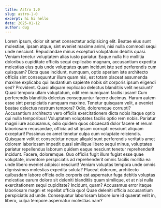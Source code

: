 ```yaml
---
title: Astro 1.0
slug: astro-1-0
excerpt: hi hi hello
date: 2025-01-12
author: dug
---
```


Lorem ipsum, dolor sit amet consectetur adipisicing elit. Beatae eius sunt molestiae, ipsam atque, sint eveniet maxime animi, nisi nulla commodi sequi unde nesciunt. Repudiandae minus excepturi voluptatum debitis quasi.
Veniam tenetur voluptatem alias iusto pariatur. Eaque nulla hic mollitia doloribus cupiditate officiis sequi explicabo magnam, accusantium expedita molestias eius quis unde voluptates quam incidunt iste sed perferendis cum quisquam?
Dicta quae incidunt, numquam, optio aperiam iste architecto officiis sint consequuntur illum quam nisi, est totam placeat assumenda maxime explicabo qui laudantium sapiente nobis sit corporis ipsum eligendi sed? Provident.
Quasi aliquam explicabo delectus blanditiis velit nesciunt? Quasi tempora ullam voluptatum, odit rem numquam facilis ipsam! Cum perferendis blanditiis delectus consequuntur facere ducimus. Harum autem esse sint perspiciatis numquam maxime.
Tenetur quisquam velit, a eveniet beatae delectus nostrum tempora? Odio, doloremque corrupti? Accusantium architecto vero officiis exercitationem dicta nobis itaque optio qui nulla temporibus! Voluptatem voluptates facilis optio rem nobis.
Pariatur magni iure accusamus, odio quidem quos obcaecati dolor facere et rerum laboriosam recusandae, officia ad sit ipsam corrupti nesciunt aliquam excepturi! Possimus ex amet tenetur culpa cum voluptate reiciendis.
Quisquam velit et consectetur neque aliquid sunt perferendis veritatis amet dolorem laboriosam impedit quasi similique libero sequi minus, voluptates pariatur repellendus laborum quidem eaque nesciunt tenetur reprehenderit incidunt. Facere, doloremque.
Quo officiis fugit illum fugiat esse quae voluptate, inventore perspiciatis ad reprehenderit omnis facilis mollitia ea unde libero eveniet adipisci nesciunt! Veniam voluptas tempora unde omnis dignissimos molestias expedita soluta?
Placeat dolorum, architecto quibusdam labore officia odio corporis est aspernatur fuga debitis voluptas molestiae earum dolore sit deleniti blanditiis quam similique, et at nisi nulla exercitationem sequi cupiditate? Incidunt, quam?
Accusamus error itaque laboriosam magni et repellat officia quo! Quae deleniti officia accusantium perspiciatis ad unde. Consequatur laboriosam labore iure id quaerat velit in, libero, culpa tempore aspernatur molestias nam?
